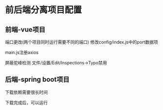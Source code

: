 # 前后端分离项目配置

## 前端-vue项目

端口更改(两个项目同时运行需要不同的端口)
修改config/index.js中的port数据项

main.js注册axios

屏蔽驼峰检测
文件/设置/Edit/Inspections->Typo禁用

## 后端-spring boot项目
下载依赖需要很长时间

下载完成后，可以运行